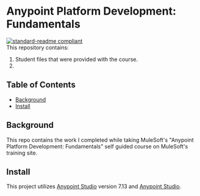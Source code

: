 # Anypoint Platform Development: Fundamentals

[![standard-readme compliant](https://img.shields.io/badge/readme%20style-standard-brightgreen.svg?style=flat-square)](https://github.com/RichardLitt/standard-readme)
<br>
This repository contains:

1. Student files that were provided with the course.
2.

## Table of Contents

- [Background](#a-name"background"abackground)
- [Install](#a-name"install"ainstall)

## <a name="background"></a>Background

This repo contains the work I completed while taking MuleSoft's "Anypoint Platform Development: Fundamentals" self guided course on MuleSoft's training site.

## <a name="install"></a>Install

This project utilizes [Anypoint Studio](https://www.mulesoft.com/platform/studio "Anypoint Studio") version 7.13 and [Anypoint Studio](https://install.advancedrestclient.com "Advanced Rest Client").
